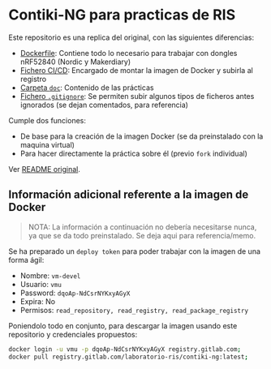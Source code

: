 # Contiki-NG para practicas de RIS

Este repositorio es una replica del original, con las siguientes diferencias:

- [Dockerfile](../tools/docker/Dockerfile): Contiene todo lo necesario para trabajar con dongles nRF52840 (Nordic y Makerdiary)
- [Fichero CI/CD](../.gitlab-ci.yml): Encargado de montar la imagen de Docker y subirla al registro
- [Carpeta `doc`](../doc): Contenido de las prácticas
- [Fichero `.gitignore`](../.gitignore): Se permiten subir algunos tipos de ficheros antes ignorados (se dejan comentados, para referencia)

Cumple dos funciones:

- De base para la creación de la imagen Docker (se da preinstalado con la maquina virtual)
- Para hacer directamente la práctica sobre él (previo `fork` individual)

Ver [README original](README.original.md).

## Información adicional referente a la imagen de Docker

> NOTA: La información a continuación no debería necesitarse nunca, ya que se da todo preinstalado. Se deja aqui para referencia/memo.

Se ha preparado un `deploy token` para poder trabajar con la imagen de una forma ágil:

- Nombre: `vm-devel`
- Usuario: `vmu`
- Password: `dqoAp-NdCsrNYKxyAGyX`
- Expira: No
- Permisos: `read_repository, read_registry, read_package_registry`

Poniendolo todo en conjunto, para descargar la imagen usando este repositorio y credenciales propuestos:

```bash
docker login -u vmu -p dqoAp-NdCsrNYKxyAGyX registry.gitlab.com;
docker pull registry.gitlab.com/laboratorio-ris/contiki-ng:latest;
```
